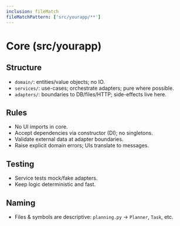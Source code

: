 ```yaml
---
inclusion: fileMatch
fileMatchPattern: ['src/yourapp/**']
---
```


# Core (src/yourapp)

## Structure

- `domain/`: entities/value objects; no IO.
- `services/`: use-cases; orchestrate adapters; pure where possible.
- `adapters/`: boundaries to DB/files/HTTP; side-effects live here.

## Rules

- No UI imports in core.
- Accept dependencies via constructor (DI); no singletons.
- Validate external data at adapter boundaries.
- Raise explicit domain errors; UIs translate to messages.

## Testing

- Service tests mock/fake adapters.
- Keep logic deterministic and fast.

## Naming

- Files & symbols are descriptive: `planning.py` → `Planner`, `Task`, etc.
